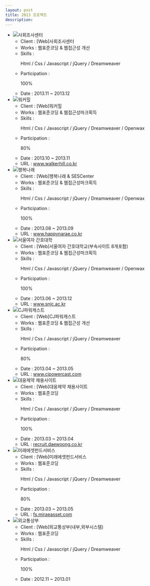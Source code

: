 ```yaml
---
layout: post
title: 2013 프로젝트
description: 
---
```

 <ul class="projects-list">
 <li>
         <div class="img-box"><img src="images/projects/img_pf09.jpg" alt="사회조사센터" /></div>
         <ul class="txt_info">
             <li><span>Client : </span>[Web]사회조사센터</li>
             <li><span>Works : </span>웹표준코딩 &amp; 웹접근성 개선</li>
             <li><span>Skills :</span> <p>Html / Css / Javascript / jQuery / Dreamweaver</p></li>
             <li><span>Participation : </span><p class="percent" style="width:100%">100%</p></li>
             <li><span>Date : </span>2013.11 ~ 2013.12</li>
         </ul>
     </li>
     <li>
         <div class="img-box"><img src="images/projects/img_pf08.jpg" alt="워커힐" /></div>
         <ul class="txt_info">
             <li><span>Client : </span>[Web]워커힐</li>
             <li><span>Works : </span>웹표준코딩 &amp; 웹접근성마크획득</li>
             <li><span>Skills :</span> <p>Html / Css / Javascript / jQuery / Dreamweaver / Openwax</p></li>
             <li><span>Participation : </span><p class="percent" style="width:80%">80%</p></li>
             <li><span>Date : </span>2013.10 ~ 2013.11</li>
             <li><span>URL : </span><a href="http://www.walkerhill.co.kr" target="_blank">www.walkerhill.co.kr</a></li>
         </ul>
     </li>
     <li>
         <div class="img-box"><img src="images/projects/img_pf07.jpg" alt="행복나래" /></div>
         <ul class="txt_info">
             <li><span>Client : </span>[Web]행복나래 &amp; SESCenter</li>
             <li><span>Works : </span>웹표준코딩 &amp; 웹접근성마크획득</li>
             <li><span>Skills :</span> <p>Html / Css / Javascript / jQuery / Dreamweaver / Openwax</p></li>
             <li><span>Participation : </span><p class="percent" style="width:100%">100%</p></li>
             <li><span>Date : </span>2013.08 ~ 2013.09</li>
             <li><span>URL : </span><a href="http://www.happynarae.co.kr/" target="_blank">www.happynarae.co.kr</a></li>
         </ul>
     </li>
     <li>
         <div class="img-box"><img src="images/projects/img_pf06.jpg" alt="서울여자 간호대학" /></div>
         <ul class="txt_info">
             <li><span>Client : </span>[Web]서울여자 간호대학교(부속사이트 8개포함)</li>
             <li><span>Works : </span>웹표준코딩 &amp; 웹접근성마크획득</li>
             <li><span>Skills :</span> <p>Html / Css / Javascript / jQuery / Dreamweaver / Openwax</p></li>
             <li><span>Participation : </span><p class="percent" style="width:100%">100%</p></li>
             <li><span>Date : </span>2013.06 ~ 2013.12</li>
             <li><span>URL : </span><a href="http://www.snjc.ac.kr/" target="_blank">www.snjc.ac.kr</a></li>
         </ul>
     </li>
     <li>
         <div class="img-box"><img src="images/projects/img_pf05.jpg" alt="CJ파워캐스트" /></div>
         <ul class="txt_info">
             <li><span>Client : </span>[Web]CJ파워캐스트</li>
             <li><span>Works : </span>웹표준코딩 &amp; 웹접근성 개선</li>
             <li><span>Skills :</span> <p>Html / Css / Javascript / jQuery / Dreamweaver</p></li>
             <li><span>Participation : </span><p class="percent" style="width:80%">80%</p></li>
             <li><span>Date : </span>2013.04 ~ 2013.05</li>
             <li><span>URL : </span><a href="http://www.cjpowercast.com/" target="_blank">www.cjpowercast.com</a></li>
         </ul>
     </li>
     <li>
         <div class="img-box"><img src="images/projects/img_pf04.jpg" alt="대웅제약 채용사이트" /></div>
         <ul class="txt_info">
             <li><span>Client : </span>[Web]대웅제약 채용사이트</li>
             <li><span>Works : </span>웹표준코딩</li>
             <li><span>Skills :</span> <p>Html / Css / Javascript / jQuery / Dreamweaver</p></li>
             <li><span>Participation : </span><p class="percent" style="width:100%">100%</p></li>
             <li><span>Date : </span>2013.03 ~ 2013.04</li>
             <li><span>URL : </span><a href="http://recruit.daewoong.co.kr/" target="_blank">recruit.daewoong.co.kr</a></li>
         </ul>
     </li>
     <li>
         <div class="img-box"><img src="images/projects/img_pf03.jpg" alt="미래에셋펀드서비스" /></div>
         <ul class="txt_info">
             <li><span>Client : </span>[Web]미래에셋펀드서비스</li>
             <li><span>Works : </span>웹표준코딩</li>
             <li><span>Skills :</span> <p>Html / Css / Javascript / jQuery / Dreamweaver</p></li>
             <li><span>Participation : </span><p class="percent" style="width:80%">80%</p></li>
             <li><span>Date : </span>2013.03 ~ 2013.05</li>
             <li><span>URL : </span><a href="http://fs.miraeasset.com/" target="_blank">fs.miraeasset.com</a></li>
         </ul>
     </li>
     <li>
         <div class="img-box"><img src="images/projects/img_pf02.jpg" alt="외교통상부" /></div>
         <ul class="txt_info">
             <li><span>Client : </span>[Web]외교통상부(내부,외부시스템)</li>
             <li><span>Works : </span>웹표준코딩</li>
             <li><span>Skills :</span> <p>Html / Css / Javascript / jQuery / Dreamweaver</p></li>
             <li><span>Participation : </span><p class="percent" style="width:100%">100%</p></li>
             <li><span>Date : </span>2012.11 ~ 2013.01</li>
         </ul>
     </li>
 </ul>

